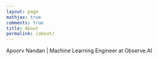 ```yaml
---
layout: page
mathjax: true
comments: true
title: About
permalink: /about/
---
```


Apoorv Nandan | Machine Learning Engineer at Observe.AI
